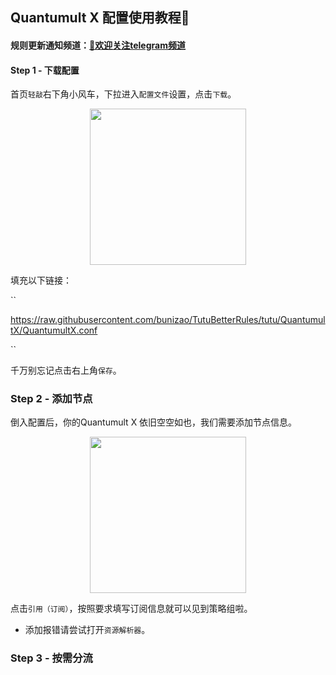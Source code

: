## Quantumult X 配置使用教程🥳

#### 规则更新通知频道：[🌟欢迎关注telegram频道](https://t.me/hututu00)

#### Step 1 - 下载配置

首页``轻敲``右下角小风车，下拉进入``配置文件``设置，点击``下载``。

<p align="center">
<img src="https://raw.githubusercontent.com/bunizao/TutuBetterRules/tutu/QuantumultX/img/15941660396354_.pic.jpg" width="250"></img>

填充以下链接：  

``

https://raw.githubusercontent.com/bunizao/TutuBetterRules/tutu/QuantumultX/QuantumultX.conf

``

千万别忘记点击右上角``保存``。

### Step 2 - 添加节点

倒入配置后，你的Quantumult X 依旧空空如也，我们需要添加节点信息。

<p align="center">
<img src="https://github.com/bunizao/TutuBetterRules/blob/tutu/QuantumultX/img/WechatIMG4.jpeg?raw=true" width="250"></img>

点击``引用（订阅）``，按照要求填写订阅信息就可以见到策略组啦。

* 添加报错请尝试打开``资源解析器``。

### Step 3 - 按需分流
